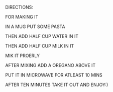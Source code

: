 DIRECTIONS:

FOR MAKING IT

IN A MUG PUT SOME PASTA

THEN ADD HALF CUP WATER IN IT

THEN ADD HALF CUP MILK IN IT

MIK IT PROERLY

AFTER MIXING ADD A OREGANO ABOVE IT

PUT IT IN MICROWAVE FOR ATLEAST 10 MINS

AFTER TEN MINUTES TAKE IT OUT AND ENJOY:)

